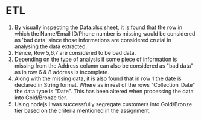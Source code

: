 # ETL
1. By visually inspecting the Data.xlsx sheet, it is found that the row in which the Name/Email ID/Phone number is missing would be considered as 'bad data' since those informations are considered crutial in analysing the data extracted.
2. Hence, Row 5,6,7 are considered to be bad data.
3. Depending on the type of analysis if some piece of information is missing from the Address column can also be considered as "bad data" as in row 6 & 8 address is incomplete.
4. Along with the missing data, it is also found that in row 1 the date is declared in String format. Where as in rest of the rows "Collection_Date" the data type is "Date". This has been altered when processing the data into Gold/Bronze tier.
5. Using nodejs I was successfully segregate customers into Gold/Bronze tier based on the criteria mentioned in the assignment.
